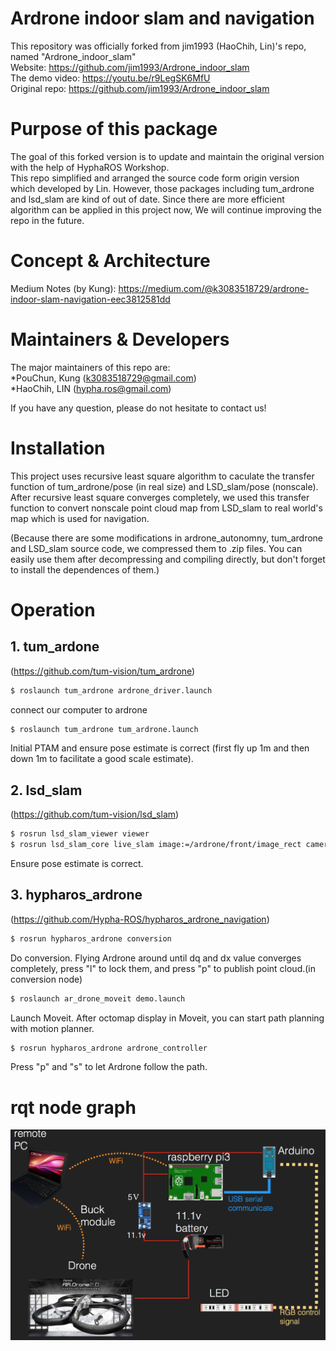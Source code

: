 # Ardrone indoor slam and navigation  
This repository was officially forked from jim1993 (HaoChih, Lin)'s repo, named "Ardrone_indoor_slam"   
Website: https://github.com/jim1993/Ardrone_indoor_slam  
The demo video: https://youtu.be/r9LegSK6MfU   
Original repo: https://github.com/jim1993/Ardrone_indoor_slam  
  
# Purpose of this package  
The goal of this forked version is to update and maintain the original version with the help of HyphaROS Workshop.    
This repo simplified and arranged the source code form origin version which developed by Lin.
However, those packages including tum_ardrone and lsd_slam are kind of out of date.
Since there are more efficient algorithm can be applied in this project now, We will continue improving the repo in the future.   

# Concept & Architecture  
Medium Notes (by Kung): https://medium.com/@k3083518729/ardrone-indoor-slam-navigation-eec3812581dd   

# Maintainers & Developers
The major maintainers of this repo are:  
*PouChun, Kung (k3083518729@gmail.com)   
*HaoChih, LIN (hypha.ros@gmail.com)  
  
If you have any question, please do not hesitate to contact us!  

# Installation  
This project uses recursive least square algorithm to caculate the transfer function of tum_ardrone/pose (in real size) and LSD_slam/pose (nonscale). 
After recursive least square converges completely, we used this transfer function to convert nonscale point cloud map from LSD_slam to real world's map which is used for navigation.
   
(Because there are some modifications in ardrone_autonomny, tum_ardrone and LSD_slam source code, 
we compressed them to .zip files. You can easily use them after decompressing and compiling directly, 
but don't forget to install the dependences of them.)  
  
# Operation  

## 1. tum_ardone 
(https://github.com/tum-vision/tum_ardrone)  

``` bash
$ roslaunch tum_ardrone ardrone_driver.launch
```
connect our computer to ardrone
```bash
$ roslaunch tum_ardrone tum_ardrone.launch
```
Initial PTAM and ensure pose estimate is correct (first fly up 1m and then down 1m to facilitate a good scale estimate).

## 2. lsd_slam 
(https://github.com/tum-vision/lsd_slam)  

``` bash
$ rosrun lsd_slam_viewer viewer
$ rosrun lsd_slam_core live_slam image:=/ardrone/front/image_rect camera_info:=/ardrone/front/camera_info
```
Ensure pose estimate is correct.

## 3. hypharos_ardrone 
(https://github.com/Hypha-ROS/hypharos_ardrone_navigation)  

``` bash
$ rosrun hypharos_ardrone conversion
```
Do conversion. Flying Ardrone around until dq and dx value converges completely, press "l" to lock them, and press "p" to publish point cloud.(in conversion node)
 
```bash
$ roslaunch ar_drone_moveit demo.launch
```
Launch Moveit. After octomap display in Moveit, you can start path planning with motion planner.

``` bash
$ rosrun hypharos_ardrone ardrone_controller
```
Press "p" and "s" to let Ardrone follow the path.

# rqt node graph 

<p align="center">
  <img src="https://github.com/kungfrank/LED_Drone/blob/master/system_plot.png" width="700"/>
</p>

